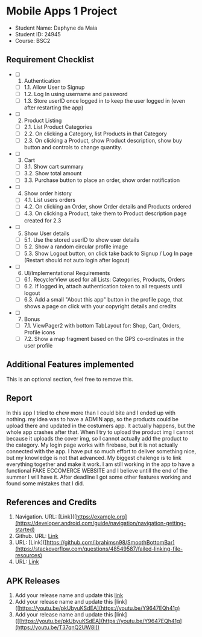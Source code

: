 # Mobile Apps 1 Project

- Student Name: Daphyne da Maia
- Student ID: 24945
- Course: BSC2

## Requirement Checklist

- [ ] 1. Authentication
  - [ ] 1.1. Allow User to Signup
  - [ ] 1.2. Log In using username and password
  - [ ] 1.3. Store userID once logged in to keep the user logged in (even after restarting the app)
- [ ] 2. Product Listing
  - [ ] 2.1. List Product Categories
  - [ ] 2.2. On clicking a Category, list Products in that Category
  - [ ] 2.3. On clicking a Product, show Product description, show buy button and controls to change quantity.
- [ ] 3. Cart
  - [ ] 3.1. Show cart summary
  - [ ] 3.2. Show total amount
  - [ ] 3.3. Purchase button to place an order, show order notification
- [ ] 4. Show order history
  - [ ] 4.1. List users orders
  - [ ] 4.2. On clicking an Order, show Order details and Products ordered
  - [ ] 4.3. On clicking a Product, take them to Product description page created for 2.3
- [ ] 5. Show User details
  - [ ] 5.1. Use the stored userID to show user details
  - [ ] 5.2. Show a random circular profile image
  - [ ] 5.3. Show Logout button, on click take back to Signup / Log In page (Restart should not auto login after logout)
- [ ] 6. UI/Implementational Requirements
  - [ ] 6.1. RecyclerView used for all Lists: Categories, Products, Orders
  - [ ] 6.2. If logged in, attach authentication token to all requests until logout
  - [ ] 6.3. Add a small "About this app" button in the profile page, that shows a page on click with your copyright details and credits
- [ ] 7. Bonus
  - [ ] 7.1. ViewPager2 with bottom TabLayout for: Shop, Cart, Orders, Profile icons
  - [ ] 7.2. Show a map fragment based on the GPS co-ordinates in the user profile

## Additional Features implemented

This is an optional section, feel free to remove this.

## Report

In this app I tried to chew more than I could bite and I ended up with nothing. my idea was to have a ADMIN app, so the products could 
be upload there and updated in the costumers app. It actually happens, but the whole app crashes after that. When I try to upload the product
img I cannot because it uploads the cover img, so I cannot actually add the product to the category.
My login page works with firebase, but it is not actually connected with the app.
I have put so much effort to deliver something nice, but my knowledge is not that advanced.
My biggest chalenge is to link everything together and make it work.
I am still working in the app to have a functional FAKE ECCOMERCE WEBSITE and I believe untill the end of the summer I will have it.
After deadline I got some other features working and found some mistakes that I did.

## References and Credits

1. Navigation. URL: [Link]([https://example.org](https://developer.android.com/guide/navigation/navigation-getting-started)
2. Github. URL: [Link](https://github.com/ibrahimsn98/SmoothBottomBar)
3. URL: [Link]([https://github.com/ibrahimsn98/SmoothBottomBar](https://stackoverflow.com/questions/48549587/failed-linking-file-resources)
4. URL: [Link]( https://stackoverflow.com/questions/69142705/no-speakable-text-present-at-android-studio)

## APK Releases

1. Add your release name and update this [link](https://youtu.be/pkUbyuKSdEA)
2. Add your release name and update this [link]([https://youtu.be/pkUbyuKSdEA](https://youtu.be/Y9647EQh41g)
3. Add your release name and update this [link]([[https://youtu.be/pkUbyuKSdEA](https://youtu.be/Y9647EQh41g](https://youtu.be/T37qnQ2UW8I))
